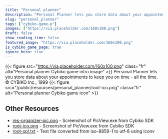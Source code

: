 ```yaml
---
title: "Personal planner"
description: "Personal Planner lets you store data about your appointments to keep you on time - all the time. © CYBIKO Inc., 1999 "
slug: "personal_planner"
tags: ["cybiko-game-p"]
images: ["https://via.placeholder.com/160x100.png"]
draft: false
show_reading_time: false
featured_image: "https://via.placeholder.com/160x100.png"
is_cybiko_game_page: true
ignore_hero: true
---
```

{{< figure src="https://via.placeholder.com/160x100.png" class="fr" alt="Personal planner Cybiko game intro image" >}}
Personal Planner lets you store data about your appointments to keep you on time - all the time. \
© CYBIKO Inc., 1999 {{< figure src="/public/resources/personal_planner/root-ico.png" class="fr" alt="Personal planner Cybiko game icon" >}}

## Other Resources
* [res-organizer-pic.png](/public/resources/personal_planner/res-organizer-pic.png) - Screenshot of PicView.exe from Cybiko SDK
* [root-ico.png](/public/resources/personal_planner/root-ico.png) - Screenshot of PicView.exe from Cybiko SDK
* [root-spl.txt](/public/resources/personal_planner/root-spl.txt) - Text file converted from iso-8859-1 to utf-8 using iconv

